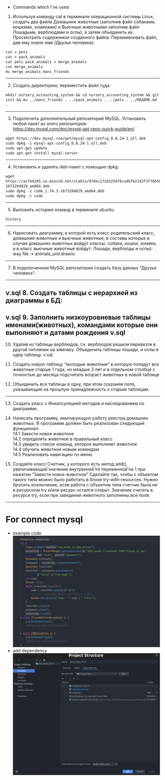 - Commands which I've used

1. Используя команду cat в терминале операционной системы Linux, создать
два файла Домашние животные (заполнив файл собаками, кошками,
хомяками) и Вьючные животными заполнив файл Лошадьми, верблюдами и
ослы), а затем объединить их. Просмотреть содержимое созданного файла.
Переименовать файл, дав ему новое имя (Друзья человека):
```
cat > pets
cat > pack_animals
cat pets pack_animals > merge_animals
cat merge_animals
mv merge_animals mans_friends
```
---

2. Создать директорию, переместить файл туда:
```
mkdir nursery_accounting_system && cd nursery_accounting_system && git init && mv ../mans_friends . ../pack_animals . ../pets . ../README.md .
```
---

3. Подключить дополнительный репозиторий MySQL. Установить любой пакет
из этого репозитория:<br>
https://dev.mysql.com/doc/mysql-apt-repo-quick-guide/en/
```
wget https://dev.mysql.com/get/mysql-apt-config_0.8.24-1_all.deb
sudo dpkg -i mysql-apt-config_0.8.24-1_all.deb
sudo apt-get update
sudo apt-get install mysql-server
```
---

4. Установить и удалить deb-пакет с помощью dpkg:
```
wget https://az764295.vo.msecnd.net/stable/97dec172d3256f8ca4bfb2143f3f76b503ca0534/code_1.74.3-1673284829_amd64.deb
sudo dpkg -i code_1.74.3-1673284829_amd64.deb
sudo dpkg -r code
```
---

5. Выложить историю команд в терминале ubuntu:
```
history
```
---

6. Нарисовать диаграмму, в которой есть класс родительский класс, домашние
животные и вьючные животные, в составы которых в случае домашних
животных войдут классы: собаки, кошки, хомяки, а в класс вьючные животные
войдут: Лошади, верблюды и ослы):<br>
way file -> animals_uml.drawio
---

7. В подключенном MySQL репозитории создать базу данных “Друзья
человека”:
---
v.sql
8. Создать таблицы с иерархией из диаграммы в БД:
---
v.sql
9. Заполнить низкоуровневые таблицы именами(животных), командами
которые они выполняют и датами рождения
v.sql
---

10. Удалив из таблицы верблюдов, т.к. верблюдов решили перевезти в другой питомник на зимовку. Объединить таблицы лошади, и ослы в одну таблицу.
v.sql

11. Создать новую таблицу “молодые животные” в которую попадут все
животные старше 1 года, но младше 3 лет и в отдельном столбце с точностью
до месяца подсчитать возраст животных в новой таблице

12. Объединить все таблицы в одну, при этом сохраняя поля, указывающие на
прошлую принадлежность к старым таблицам.

---
13. Создать класс с Инкапсуляцией методов и наследованием по диаграмме.

14. Написать программу, имитирующую работу реестра домашних животных.
В программе должен быть реализован следующий функционал:<br>
14.1 Завести новое животное<br>
14.2 определять животное в правильный класс<br>
14.3 увидеть список команд, которое выполняет животное<br>
14.4 обучить животное новым командам<br>
14.5 Реализовать навигацию по меню<br>
15. Создайте класс Счетчик, у которого есть метод add(), увеличивающий̆
значение внутренней̆ int переменной̆ на 1 при нажатии “Завести новое
животное” Сделайте так, чтобы с объектом такого типа можно было работать в
блоке try-with-resources. Нужно бросить исключение, если работа с объектом
типа счетчик была не в ресурсном try и/или ресурс остался открыт. Значение
считать в ресурсе try, если при заведении животного заполнены все поля.<br>
---

# For connect mysql <br>
- example code
![alt text](Screenshot.png "Title")
- add dependency
![alt text](Screenshot1.png "Title")